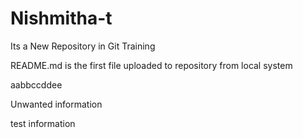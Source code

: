 # Nishmitha-t
Its a New Repository in Git Training

README.md is the first file uploaded to repository from local system

aabbccddee

Unwanted information

test information